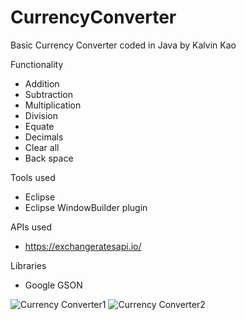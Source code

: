 # CurrencyConverter
Basic Currency Converter coded in Java by Kalvin Kao

Functionality
- Addition
- Subtraction
- Multiplication
- Division
- Equate
- Decimals
- Clear all
- Back space

Tools used
- Eclipse
- Eclipse WindowBuilder plugin

APIs used
- https://exchangeratesapi.io/

Libraries
- Google GSON

![Currency Converter1](https://i.imgur.com/pNYAoWR.png)
![Currency Converter2](https://i.imgur.com/je6zxVb.png)

